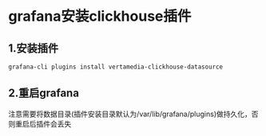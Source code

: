 # grafana安装clickhouse插件

## 1.安装插件

``` text
grafana-cli plugins install vertamedia-clickhouse-datasource
```

## 2.重启grafana

注意需要将数据目录(插件安装目录默认为/var/lib/grafana/plugins)做持久化，否则重启后插件会丢失

